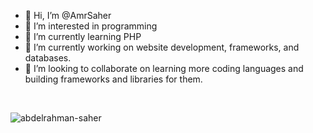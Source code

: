- 👋 Hi, I’m @AmrSaher
- 👀 I’m interested in programming
- 🌱 I’m currently learning PHP
- 🔭 I’m currently working on website development, frameworks, and databases.
- 👯 I’m looking to collaborate on learning more coding languages and building frameworks and libraries for them.

<br>
<p><img align="left" src="https://github-readme-stats.vercel.app/api/top-langs?username=AmrSaher&show_icons=true&locale=en&layout=compact" alt="abdelrahman-saher" /></p>

<!---
AmrSaher/AmrSaher is a ✨ special ✨ repository because its `README.md` (this file) appears on your GitHub profile.
You can click the Preview link to take a look at your changes.
--->
